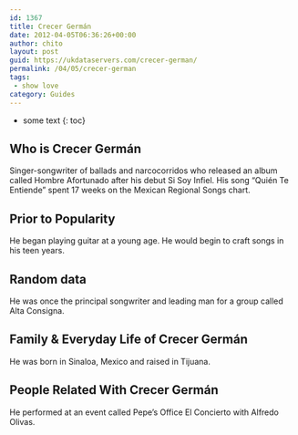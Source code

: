 ```yaml
---
id: 1367
title: Crecer Germán
date: 2012-04-05T06:36:26+00:00
author: chito
layout: post
guid: https://ukdataservers.com/crecer-german/
permalink: /04/05/crecer-german
tags:
 - show love
category: Guides
---
```


* some text
{: toc}


## Who is  Crecer Germán
                  
                  
                  
Singer-songwriter of ballads and narcocorridos who released an album called Hombre Afortunado after his debut Si Soy Infiel. His song &#8220;Quién Te Entiende&#8221; spent 17 weeks on the Mexican Regional Songs chart.
                  
                
                
                
## Prior to Popularity 
                  
                  
                  
He began playing guitar at a young age. He would begin to craft songs in his teen years.
                  
                
                
                
## Random data 
                  
                  
                  
He was once the principal songwriter and leading man for a group called Alta Consigna.
                  
                
                
                
## Family & Everyday Life of Crecer Germán
                  
                  
                  
He was born in Sinaloa, Mexico and raised in Tijuana.
                  
                
                
                
## People Related With  Crecer Germán
                  
                  
                  
He performed at an event called Pepe&#8217;s Office El Concierto with Alfredo Olivas.
                  
                
              
            
          
          
          
    
    
  
